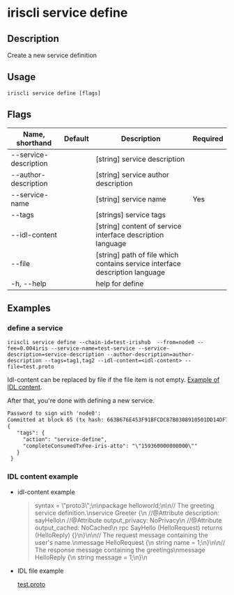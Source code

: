 # iriscli service define 

## Description

Create a new service definition

## Usage

```
iriscli service define [flags]
```

## Flags

| Name, shorthand       | Default                 | Description                                                                                                                                           | Required |
| --------------------- | ----------------------- | ----------------------------------------------------------------------------------------------------------------------------------------------------- | -------- |
| --service-description |                         | [string] service description                                                                                                                          |          |
| --author-description  |                         | [string] service author description                                                                                                                   |          |
| --service-name        |                         | [string] service name                                                                                                                                 |   Yes    |
| --tags                |                         | [strings] service tags                                                                                                                                |          |
| --idl-content         |                         | [string] content of service interface description language                                                                                            |          |
| --file                |                         | [string] path of file which contains service interface description language                                                                           |          |
| -h, --help            |                         | help for define                                                                                                                                       |          |

## Examples

### define a service
```shell
iriscli service define --chain-id=test-irishub  --from=node0 --fee=0.004iris --service-name=test-service --service-description=service-description --author-description=author-description --tags=tag1,tag2 --idl-content=<idl-content> --file=test.proto
```
Idl-content can be replaced by file if the file item is not empty.  [Example of IDL content](#idl-content-example).

After that, you're done with defining a new service.

```txt
Password to sign with 'node0':
Committed at block 65 (tx hash: 663B676E453F91BFCDC87B0308910501DD14DF79C88390FC15E06C4CC9612422, response: {Code:0 Data:[] Log:Msg 0:  Info: GasWanted:200000 GasUsed:7968 Tags:[{Key:[97 99 116 105 111 110] Value:[115 101 114 118 105 99 101 45 100 101 102 105 110 101] XXX_NoUnkeyedLiteral:{} XXX_unrecognized:[] XXX_sizecache:0} {Key:[99 111 109 112 108 101 116 101 67 111 110 115 117 109 101 100 84 120 70 101 101 45 105 114 105 115 45 97 116 116 111] Value:[34 49 53 57 51 54 48 48 48 48 48 48 48 48 48 48 34] XXX_NoUnkeyedLiteral:{} XXX_unrecognized:[] XXX_sizecache:0}] Codespace: XXX_NoUnkeyedLiteral:{} XXX_unrecognized:[] XXX_sizecache:0})
{
   "tags": {
     "action": "service-define",
     "completeConsumedTxFee-iris-atto": "\"159360000000000\""
   }
 }
```

### IDL content example
* idl-content example

    > syntax = \\"proto3\\";\n\npackage helloworld;\n\n// The greeting service definition.\nservice Greeter {\n    //@Attribute description: sayHello\n    //@Attribute output_privacy: NoPrivacy\n    //@Attribute output_cached: NoCached\n    rpc SayHello (HelloRequest) returns (HelloReply) {}\n}\n\n// The request message containing the user's name.\nmessage HelloRequest {\n    string name = 1;\n}\n\n// The response message containing the greetings\nmessage HelloReply {\n    string message = 1;\n}\n

* IDL file example

    [test.proto](../../features/test.proto)

